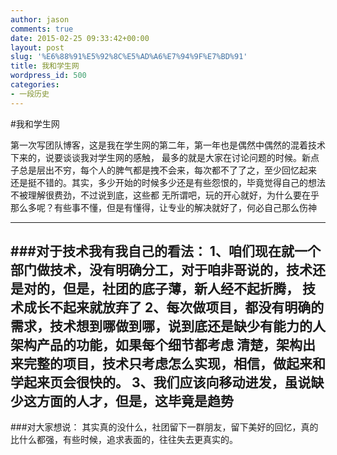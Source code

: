 ```yaml
---
author: jason
comments: true
date: 2015-02-25 09:33:42+00:00
layout: post
slug: '%E6%88%91%E5%92%8C%E5%AD%A6%E7%94%9F%E7%BD%91'
title: 我和学生网
wordpress_id: 500
categories:
- 一段历史
---
```

#我和学生网

第一次写团队博客，这是我在学生网的第二年，第一年也是偶然中偶然的混着技术下来的，说要谈谈我对学生网的感触，
最多的就是大家在讨论问题的时候。新点子总是层出不穷，每个人的脾气都是拽不会来，每次都不了了之，至少回忆起来
还是挺不错的。其实，多少开始的时候多少还是有些怨恨的，毕竟觉得自己的想法不被理解很费劲，不过说到底，这些都
无所谓吧，玩的开心就好，为什么要在乎那么多呢？有些事不懂，但是有懂得，让专业的解决就好了，何必自己那么伤神

---
###对于技术我有我自己的看法：
     1、咱们现在就一个部门做技术，没有明确分工，对于咱非哥说的，技术还是对的，但是，社团的底子薄，新人经不起折腾，
     技术成长不起来就放弃了
     2、每次做项目，都没有明确的需求，技术想到哪做到哪，说到底还是缺少有能力的人架构产品的功能，如果每个细节都考虑
     清楚，架构出来完整的项目，技术只考虑怎么实现，相信，做起来和学起来页会很快的。
     3、我们应该向移动进发，虽说缺少这方面的人才，但是，这毕竟是趋势
---
###对大家想说：
其实真的没什么，社团留下一群朋友，留下美好的回忆，真的比什么都强，有些时候，追求表面的，往往失去更真实的。

